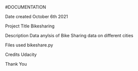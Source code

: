 #DOCUMENTATION

Date created
October 6th 2021

Project Title
Bikesharing

Description
Data anylsis of Bike Sharing data on different cities

Files used
bikeshare.py

Credits
Udacity

Thank You
